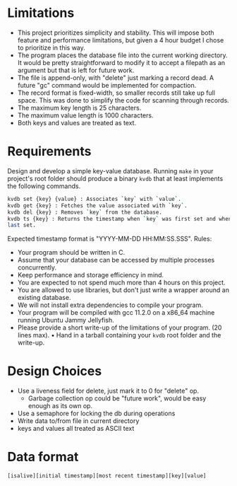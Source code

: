 # Limitations
* This project prioritizes simplicity and stability. This will impose both feature and performance limitations,
  but given a 4 hour budget I chose to prioritize in this way.
* The program places the database file into the current working directory. It would be pretty
  straightforward to modify it to accept a filepath as an argument but that is left for future work. 
* The file is append-only, with "delete" just marking a record dead. A future "gc" command would be
  implemented for compaction.
* The record format is fixed-width, so smaller records still take up full space. This was done to
  simplify the code for scanning through records.
* The maximum key length is 25 characters.
* The maximum value length is 1000 characters.
* Both keys and values are treated as text.

# Requirements
Design and develop a simple key-value database. Running `make` in your project's root
folder should produce a binary `kvdb` that at least implements the following commands.
```sh
kvdb set {key} {value} : Associates `key` with `value`.
kvdb get {key} : Fetches the value associated with `key`.
kvdb del {key} : Removes `key` from the database.
kvdb ts {key} : Returns the timestamp when `key` was first set and when it was
last set.
```

Expected timestamp format is "YYYY-MM-DD HH:MM:SS.SSS".
Rules:
* Your program should be written in C.
* Assume that your database can be accessed by multiple processes concurrently.
* Keep performance and storage efficiency in mind.
* You are expected to not spend much more than 4 hours on this project.
* You are allowed to use libraries, but don't just write a wrapper around an existing database.
* We will not install extra dependencies to compile your program.
* Your program will be compiled with gcc 11.2.0 on a x86_64 machine running Ubuntu Jammy Jellyfish.
* Please provide a short write-up of the limitations of your program. (20 lines max).
• Hand in a tarball containing your `kvdb` root folder and the write-up.

# Design Choices
* Use a liveness field for delete, just mark it to 0 for "delete" op.
    * Garbage collection op could be "future work", would be easy enough as its own op.
* Use a semaphore for locking the db during operations
* Write data to/from file in current directory
* keys and values all treated as ASCII text

# Data format
```
[isalive][initial timestamp][most recent timestamp][key][value]
```


